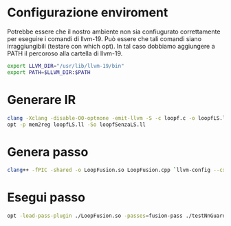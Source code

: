 
# Configurazione enviroment
Potrebbe essere che il nostro ambiente non sia confiugurato correttamente per eseguire i comandi di llvm-19.
Può essere che tali comandi siano irraggiungibili (testare con which opt). In tal caso dobbiamo aggiungere a PATH il percoroso alla cartella di llvm-19.

```bash
export LLVM_DIR="/usr/lib/llvm-19/bin"
export PATH=$LLVM_DIR:$PATH
```

# Generare IR

```bash
clang -Xclang -disable-O0-optnone -emit-llvm -S -c loopf.c -o loopfLS.ll
opt -p mem2reg loopfLS.ll -So loopfSenzaLS.ll
```

# Genera passo

```bash
clang++ -fPIC -shared -o LoopFusion.so LoopFusion.cpp `llvm-config --cxxflags --ldflags --libs core` -std=c++17
```

# Esegui passo

```bash
opt -load-pass-plugin ./LoopFusion.so -passes=fusion-pass ./testNnGuarded/loopfSenzaLS.ll -So FINE.ll
```